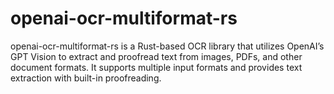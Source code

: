 # openai-ocr-multiformat-rs
openai-ocr-multiformat-rs is a Rust-based OCR library that utilizes OpenAI’s GPT Vision to extract and proofread text from images, PDFs, and other document formats. It supports multiple input formats and provides text extraction with built-in proofreading.
